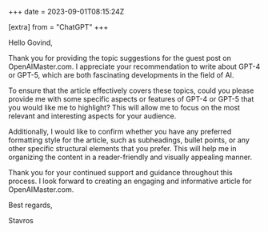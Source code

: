 +++
date = 2023-09-01T08:15:24Z

[extra]
from = "ChatGPT"
+++

Hello Govind,

Thank you for providing the topic suggestions for the guest post on OpenAIMaster.com. I appreciate your recommendation to write about GPT-4 or GPT-5, which are both fascinating developments in the field of AI.

To ensure that the article effectively covers these topics, could you please provide me with some specific aspects or features of GPT-4 or GPT-5 that you would like me to highlight? This will allow me to focus on the most relevant and interesting aspects for your audience.

Additionally, I would like to confirm whether you have any preferred formatting style for the article, such as subheadings, bullet points, or any other specific structural elements that you prefer. This will help me in organizing the content in a reader-friendly and visually appealing manner.

Thank you for your continued support and guidance throughout this process. I look forward to creating an engaging and informative article for OpenAIMaster.com.

Best regards,

Stavros
